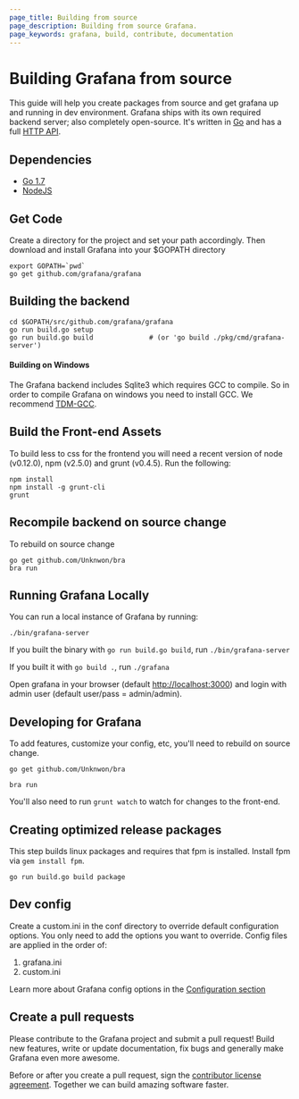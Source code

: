 ```yaml
---
page_title: Building from source
page_description: Building from source Grafana.
page_keywords: grafana, build, contribute, documentation
---
```


# Building Grafana from source

This guide will help you create packages from source and get grafana up and running in
dev environment. Grafana ships with its own required backend server; also completely open-source. It's written in [Go](http://golang.org) and has a full [HTTP API](/v2.1/reference/http_api/).

## Dependencies

- [Go 1.7](https://golang.org/dl/)
- [NodeJS](https://nodejs.org/download/)

## Get Code
Create a directory for the project and set your path accordingly. Then download and install Grafana into your $GOPATH directory
```
export GOPATH=`pwd`
go get github.com/grafana/grafana
```

## Building the backend
```
cd $GOPATH/src/github.com/grafana/grafana
go run build.go setup              
go run build.go build              # (or 'go build ./pkg/cmd/grafana-server')
```

#### Building on Windows
The Grafana backend includes Sqlite3 which requires GCC to compile. So in order to compile Grafana on windows you need
to install GCC. We recommend [TDM-GCC](http://tdm-gcc.tdragon.net/download).

## Build the Front-end Assets

To build less to css for the frontend you will need a recent version of node (v0.12.0),
npm (v2.5.0) and grunt (v0.4.5). Run the following:

```
npm install
npm install -g grunt-cli
grunt
```

## Recompile backend on source change
To rebuild on source change
```
go get github.com/Unknwon/bra
bra run
```

## Running Grafana Locally
You can run a local instance of Grafana by running:
```
./bin/grafana-server
```
If you built the binary with `go run build.go build`, run `./bin/grafana-server`

If you built it with `go build .`, run `./grafana`

Open grafana in your browser (default [http://localhost:3000](http://localhost:3000)) and login with admin user (default user/pass = admin/admin).

## Developing for Grafana
To add features, customize your config, etc, you'll need to rebuild on source change.
```
go get github.com/Unknwon/bra

bra run
```
You'll also need to run `grunt watch` to watch for changes to the front-end.

## Creating optimized release packages
This step builds linux packages and requires that fpm is installed. Install fpm via `gem install fpm`.

```
go run build.go build package
```

## Dev config

Create a custom.ini in the conf directory to override default configuration options.
You only need to add the options you want to override. Config files are applied in the order of:

1. grafana.ini
2. custom.ini

Learn more about Grafana config options in the [Configuration section](/installation/configuration/)

## Create a pull requests
Please contribute to the Grafana project and submit a pull request! Build new features, write or update documentation, fix bugs and generally make Grafana even more awesome.

Before or after you create a pull request, sign the [contributor license agreement](/project/cla.html).
Together we can build amazing software faster.
